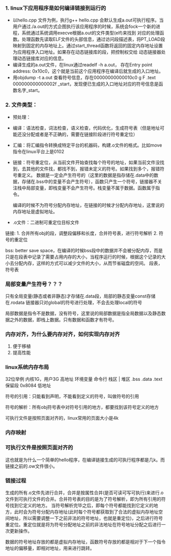 ### 1. linux下应用程序是如何编译链接到运行的
* 以hello.cpp 文件为例，执行g++ hello.cpp 会默认生成a.out可执行程序。当用户通过./a.out的方式企图执行该应用程序的时候，系统会fock一个新的进程，系统通过系统调用execve根据a.out的文件类型(elf)来找到
对应的处理函数。处理函数先读取ELF文件的头部信息，通过访问段描述表，将PT_LOAD段映射到固定的内存地址上。通过start_thread函数将返回的固定内存地址设置为应用程序入口地址。如果存在动态链接库的段，把控制权交给
动态链接器处理动态链接库对应的信息。
* 编译生成的a.out文件，在linux通过readelf -h a.out， 存在Entry point address:               0x10c0，这个就是当前这个应用程序在编译后就生成的入口地址。
* 用objdump -t a.out 查看符号信息，存在00000000000010c0 g     F .text  000000000000002f              _start，发现便已生成的入口地址对应的符号信息是函数名字_start。

### 2. 文件类型：
* 预处理：
* 编译：语法检查，词法检查，语义检查，代码优化，生成符号表（但是地址可能还没分配或者是不正确的，需要在链接阶段进行符号重定位）
* 汇编：将汇编指令转换成特定平台的机器码，构建.o文件的格式。比如move指令在linux平台上是0102
* 链接：符号重定位，从当前文件开始查找每个符号的地址，如果当前文件没找到，去其他的文件找，都找不到，报错未定义的符号。如果找到多个，报错符号重定义。
数据是一定会产生符号的（这里的数据是指存储在.data中的数据，存储在.bss中的变量不会产生符号），函数只产生一个符号，链接器不关注栈中局部变量，即栈变量不会产生符号。栈变量不属于数据。函数属于指令。

  编译的时候不为符号分配内存地址，在链接的时候才分配内存地址，这里说的内存地址是虚拟地址。
* .o文件：二进制可重定位目标文件

链接:   1. 合并所有obj的段，调整段偏移和长度，合并符号表，进行符号解析
        2. 符号的重定位

bss: better save space，在编译的时候bss段中的数据并不会被分配内存，而是只是在段表中记录了需要占用内存的大小，当程序运行的时候，根据这个记录的大小去分配内存，这样的方式可以减少文件的大小，从而节省磁盘的空间。
段表，符号表
### 局部变量产生符号？？？

只有全局变量(静态或者非静态)才存储在.data段，局部的静态变量const存储在.rodata
链接器只对global的符号进行处理，不会去处理local的符号

局部数据是指令不是数据，没有符号，这里说的局部数据是指全局数据以及静态数据之外的数据，即栈上数据。只有数据和函数才有符号。

### 内存对齐，为什么要内存对齐，如何实现内存对齐
1. 便于移植
2. 提高性能

### linux系统内存布局

32位举例
内核1G，用户3G                     高地址
环境变量
命令行
栈区
|
堆区
.bss
.data
.text
保留段   0x8084                    低地址

符号的引用：只能看到声明，不能看到定义的符号，叫做符号的引用

符号的解析：所有obj符号表中对符号引用的地方，都要找到该符号定义的地方

可执行文件是按照页面对齐的，linux常用的页面大小是4k

### 内存映射

### 可执行文件是按照页面对齐的
这也就是为什么一个简单的hello程序，在编译链接生成的可执行程序都是几k。而链接之前的.ow文件很小。

### 链接过程
生成的所有.o文件先进行合并，合并是按属性合并(是否可读可写可执行)来进行.o文件到可执行文件的合并。合并符号表的目的是为了符号解析，即为所有引用的符号找到它定义的地方。
当符号解析完毕之后，即每个符号都能找到它定义的地方，此时会为符号分配内存地址(此时每个符号都获取到了合法的虚拟内存地址空间地址，所以需要调整一下之前非法的符号地址，也就是重定位)，之后进行符号重定位。重定位就是将为符号分配地址之前的非法地址在符号地址分配之后进行一次更新操作。

数据的符号地址存放的都是虚拟内存地址，函数符号存放的都是相对于下一个指令地址的偏移量，即相对地址，用来进行跳转。
